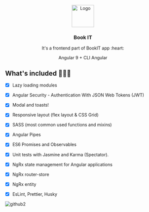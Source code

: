 <p align="center">
  <a href="https://angular.io/">
    <img src="https://www.angularexampleapp.com/assets/images/angular.svg" alt="Logo" width=72 height=72>
  </a>
  <h3 align="center">Book IT</h3>
<p align="center">
    It's a frontend part of BookIT app :heart:
</p>
<p align="center">
    Angular 9 + CLI Angular
</p>


## What's included 📃📃🤯

- [x] Lazy loading modules
- [x] Angular Security - Authentication With JSON Web Tokens (JWT)
- [x] Modal and toasts!
- [x] Responsive layout (flex layout & CSS Grid)
- [x] SASS (most common used functions and mixins)
- [x] Angular Pipes
- [x] ES6 Promises and Observables
- [x] Unit tests with Jasmine and Karma (Spectator). 
- [x] NgRx state management for Angular applications
- [x] NgRx router-store
- [x] NgRx entity
- [x] EsLint, Prettier, Husky


![github2](https://user-images.githubusercontent.com/44218667/75094967-40db8000-5590-11ea-9aac-e8566c5a9c07.gif)
